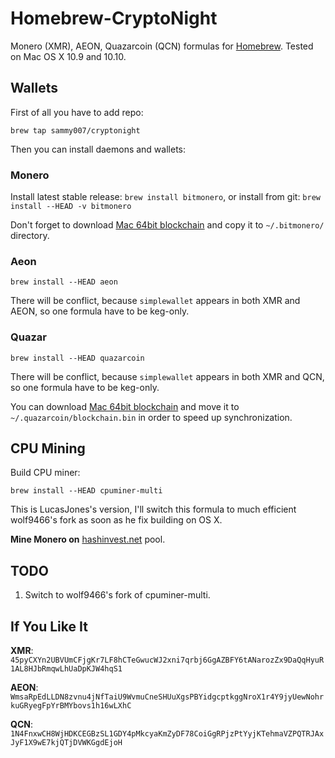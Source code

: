 Homebrew-CryptoNight
====================
Monero (XMR), AEON, Quazarcoin (QCN) formulas for [Homebrew](http://brew.sh). Tested on Mac OS X 10.9 and 10.10.

Wallets
-------

First of all you have to add repo:

`brew tap sammy007/cryptonight`

Then you can install daemons and wallets:

### Monero

Install latest stable release: `brew install bitmonero`, or install from git: `brew install --HEAD -v bitmonero`

Don't forget to download [Mac 64bit blockchain](http://monero.cc/downloads/blockchain/mac/blockchain.bin)
and copy it to `~/.bitmonero/` directory.

### Aeon

`brew install --HEAD aeon`

There will be conflict, because `simplewallet` appears in both XMR and AEON, so one formula have to be keg-only.

### Quazar

`brew install --HEAD quazarcoin`

There will be conflict, because `simplewallet` appears in both XMR and QCN, so one formula have to be keg-only.

You can download [Mac 64bit blockchain](https://mega.co.nz/#!wZNwmZzS!QLG989DwzJUkVnG9vPN391IKFiA3w0DPQikmkTyYaDY)
and move it to `~/.quazarcoin/blockchain.bin` in order to speed up synchronization.

CPU Mining
----------

Build CPU miner:

`brew install --HEAD cpuminer-multi`

This is LucasJones's version, I'll switch this formula to much efficient wolf9466's fork as soon as he fix building on OS X.

**Mine Monero on** [hashinvest.net](http://hashinvest.net) pool.

TODO
----

1. Switch to wolf9466's fork of cpuminer-multi.

If You Like It
--------------

**XMR**: `45pyCXYn2UBVUmCFjgKr7LF8hCTeGwucWJ2xni7qrbj6GgAZBFY6tANarozZx9DaQqHyuR1AL8HJbRmqwLhUaDpKJW4hqS1`

**AEON**: `WmsaRpEdLLDN8zvnu4jNfTaiU9WvmuCneSHUuXgsPBYidgcptkggNroX1r4Y9jyUewNohrkuGRyegFpYrBMYbovs1h16wLXhC`

**QCN**: `1N4FnxwCH8WjHDKCEGBzSL1GDY4pMkcyaKmZyDF78CoiGgRPjzPtYyjKTehmaVZPQTRJAxJyF1X9wE7kjQTjDVWKGgdEjoH`
